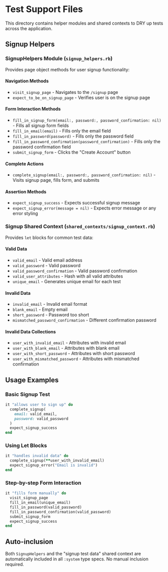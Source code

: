 # Test Support Files

This directory contains helper modules and shared contexts to DRY up tests across the application.

## Signup Helpers

### SignupHelpers Module (`signup_helpers.rb`)

Provides page object methods for user signup functionality:

#### Navigation Methods
- `visit_signup_page` - Navigates to the `/signup` page
- `expect_to_be_on_signup_page` - Verifies user is on the signup page

#### Form Interaction Methods
- `fill_in_signup_form(email:, password:, password_confirmation: nil)` - Fills all signup form fields
- `fill_in_email(email)` - Fills only the email field
- `fill_in_password(password)` - Fills only the password field
- `fill_in_password_confirmation(password_confirmation)` - Fills only the password confirmation field
- `submit_signup_form` - Clicks the "Create Account" button

#### Complete Actions
- `complete_signup(email:, password:, password_confirmation: nil)` - Visits signup page, fills form, and submits

#### Assertion Methods
- `expect_signup_success` - Expects successful signup message
- `expect_signup_error(message = nil)` - Expects error message or any error styling

### Signup Shared Context (`shared_contexts/signup_context.rb`)

Provides `let` blocks for common test data:

#### Valid Data
- `valid_email` - Valid email address
- `valid_password` - Valid password
- `valid_password_confirmation` - Valid password confirmation
- `valid_user_attributes` - Hash with all valid attributes
- `unique_email` - Generates unique email for each test

#### Invalid Data
- `invalid_email` - Invalid email format
- `blank_email` - Empty email
- `short_password` - Password too short
- `mismatched_password_confirmation` - Different confirmation password

#### Invalid Data Collections
- `user_with_invalid_email` - Attributes with invalid email
- `user_with_blank_email` - Attributes with blank email
- `user_with_short_password` - Attributes with short password
- `user_with_mismatched_password` - Attributes with mismatched confirmation

## Usage Examples

### Basic Signup Test
```ruby
it "allows user to sign up" do
  complete_signup(
    email: valid_email,
    password: valid_password
  )
  expect_signup_success
end
```

### Using Let Blocks
```ruby
it "handles invalid data" do
  complete_signup(**user_with_invalid_email)
  expect_signup_error("Email is invalid")
end
```

### Step-by-step Form Interaction
```ruby
it "fills form manually" do
  visit_signup_page
  fill_in_email(unique_email)
  fill_in_password(valid_password)
  fill_in_password_confirmation(valid_password)
  submit_signup_form
  expect_signup_success
end
```

## Auto-inclusion

Both `SignupHelpers` and the "signup test data" shared context are automatically included in all `:system` type specs. No manual inclusion required.

